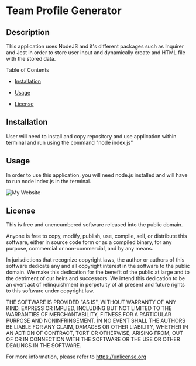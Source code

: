 # Team Profile Generator

## Description
This application uses NodeJS and it's different packages such as Inquirer and Jest in order to store user input and dynamically create and HTML file with the stored data.


Table of Contents

* [Installation](#installation)

* [Usage](#usage)

* [License](#license)

## Installation

User will need to install and copy repository and use application within terminal and run using the command "node index.js"

## Usage

In order to use this application, you will need node.js installed and will have to run node index.js in the terminal.


![My Website](demogif.gif)


## License

This is free and unencumbered software released into the public domain.

Anyone is free to copy, modify, publish, use, compile, sell, or
distribute this software, either in source code form or as a compiled
binary, for any purpose, commercial or non-commercial, and by any
means.

In jurisdictions that recognize copyright laws, the author or authors
of this software dedicate any and all copyright interest in the
software to the public domain. We make this dedication for the benefit
of the public at large and to the detriment of our heirs and
successors. We intend this dedication to be an overt act of
relinquishment in perpetuity of all present and future rights to this
software under copyright law.

THE SOFTWARE IS PROVIDED "AS IS", WITHOUT WARRANTY OF ANY KIND,
EXPRESS OR IMPLIED, INCLUDING BUT NOT LIMITED TO THE WARRANTIES OF
MERCHANTABILITY, FITNESS FOR A PARTICULAR PURPOSE AND NONINFRINGEMENT.
IN NO EVENT SHALL THE AUTHORS BE LIABLE FOR ANY CLAIM, DAMAGES OR
OTHER LIABILITY, WHETHER IN AN ACTION OF CONTRACT, TORT OR OTHERWISE,
ARISING FROM, OUT OF OR IN CONNECTION WITH THE SOFTWARE OR THE USE OR
OTHER DEALINGS IN THE SOFTWARE.

For more information, please refer to <https://unlicense.org>